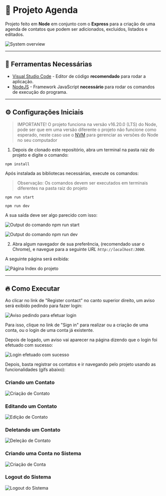 # &#x1F4D2; Projeto Agenda

Projeto feito em **Node** em conjunto com o **Express** para a criação de uma agenda de contatos que podem ser adicionados, excluidos, listados e editados.

![System overview](./gifs/program_resumed.gif)

***

## &#x1F9F0; Ferramentas Necessárias
* [Visual Studio Code](https://code.visualstudio.com/) - Editor de código **recomendado** para rodar a aplicação.
* [NodeJS](https://nodejs.org/en/) - Framework JavaScript **necessário** para rodar os comandos de execução do programa.

***

## &#x2699; Configurações Iniciais

> IMPORTANTE! O projeto funciona na versão v16.20.0 (LTS) do Node, pode ser que em uma versão diferente o projeto não funcione como esperado, neste caso use o [NVM](https://github.com/nvm-sh/nvm) para gerenciar as versões do Node no seu computador

1. Depois de clonado este repositório, abra um terminal na pasta raiz do projeto e digite o comando:

```
npm install
```

Após instalada as bibliotecas necessárias, execute os comandos:

> Observação: Os comandos devem ser executados em terminais diferentes na pasta raiz do projeto

```
npm run start
```

```
npm run dev
```

A sua saída deve ser algo parecido com isso:

![Output do comando npm run start](./images/Configuration-Step_1-run_start.png)

![Output do comando npm run dev](./images/Configuration-Step_1-run_dev.png)

2. Abra algum navegador de sua preferência, (recomendado usar o Chrome), e navegue para a seguinte *URL* *`http://localhost:3000`*.

A seguinte página será exibida:

![Página Index do projeto](./images/Configuration-Step_2-index_page.png)

***

## &#x1F525; Como Executar

Ao clicar no link de "Register contact" no canto superior direito, um aviso será exibido pedindo para fazer login:

![Aviso pedindo para efetuar login](./images/how_execute-login_required.png)

Para isso, clique no link de "Sign in" para realizar ou a criação de uma conta, ou o login de uma conta já existente.

Depois de logado, um aviso vai aparecer na página dizendo que o login foi efetuado com sucesso:

![Login efetuado com sucesso](./images/how_execute-login_maked.png)

Depois, basta registrar os contatos e ir navegando pelo projeto usando as funcionalidades (gifs abaixo):

### Criando um Contato

![Criação de Contato](./gifs/contact_creation.gif)

### Editando um Contato

![Edição de Contato](./gifs/contact_edition.gif)

### Deletando um Contato

![Deleção de Contato](./gifs/contact_delection.gif)

### Criando uma Conta no Sistema

![Criação de Conta](./gifs/account_creation.gif)

### Logout do Sistema

![Logout do Sistema](./gifs/logout.gif)